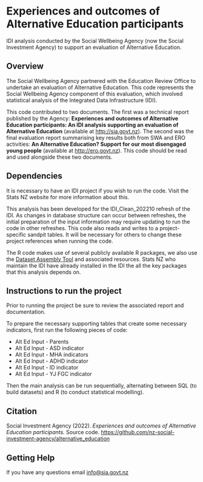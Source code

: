 # Experiences and outcomes of Alternative Education participants

IDI analysis conducted by the Social Wellbeing Agency (now the Social Investment Agency) to support an evaluation of Alternative Education.

## Overview

The Social Wellbeing Agency partnered with the Education Review Office to undertake an evaluation of Alternative Education. This code represents the Social Wellbeing Agency component of this evaluation, which involved statistical analysis of the Integrated Data Infrastructure (IDI). 

This code contributed to two documents. The first was a technical report published by the Agency: **Experiences and outcomes of Alternative Education participants: An IDI analysis supporting an evaluation of Alternative Education** (available at http://sia.govt.nz). The second was the final evaluation report summarising key results both from SWA and ERO activities: **An Alternative Education? Support for our most disengaged young people** (available at http://ero.govt.nz). This code should be read and used alongside these two documents.

## Dependencies

It is necessary to have an IDI project if you wish to run the code. Visit the Stats NZ website for more information about this.

This analysis has been developed for the IDI_Clean_202210 refresh of the IDI. As changes in database structure can occur between refreshes, the initial preparation of the input information may require updating to run the code in other refreshes. This code also reads and writes to a project-specific sandpit tables. It will be necessary for others to change these project references when running the code.

The R code makes use of several publicly available R packages, we also use the [Dataset Assembly Tool](https://github.com/nz-social-investment-agency/dataset_assembly_tool) and associated resources. Stats NZ who maintain the IDI have already installed in the IDI the all the key packages that this analysis depends on. 

## Instructions to run the project

Prior to running the project be sure to review the associated report and documentation.

To prepare the necessary supporting tables that create some necessary indicators, first run the following pieces of code:

- Alt Ed Input - Parents
- Alt Ed Input - ASD indicator 
- Alt Ed Input - MHA indicators 
- Alt Ed Input - ADHD indicator
- Alt Ed Input - ID indicator
- Alt Ed Input - YJ FGC indicator

Then the main analysis can be run sequentially, alternating between SQL (to build datasets) and R (to conduct statistical modelling).

## Citation

Social Investment Agency (2022). *Experiences and outcomes of Alternative Education participants.* Source code. https://github.com/nz-social-investment-agency/alternative_education 

## Getting Help

If you have any questions email info@sia.govt.nz

